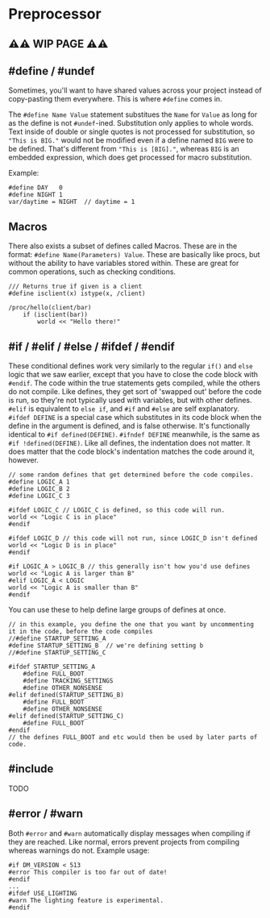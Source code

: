 # Preprocessor

## ⚠⚠ WIP PAGE ⚠⚠

## #define / #undef

Sometimes, you'll want to have shared values across your project instead of copy-pasting them everywhere. This is where `#define` comes in.

The `#define Name Value` statement substitues the `Name` for `Value` as long for as the define is not `#undef`-ined. Substitution only applies to whole words. Text inside of double or single quotes is not processed for substitution, so `"This is BIG."` would not be modified even if a define named `BIG` were to be defined. That's different from `"This is [BIG]."`, whereas `BIG` is an embedded expression, which does get processed for macro substitution.

Example:

```dm
#define DAY   0
#define NIGHT 1
var/daytime = NIGHT  // daytime = 1
```

## Macros

There also exists a subset of defines called Macros. These are in the format: `#define Name(Parameters) Value`. These are basically like procs, but without the ability to have variables stored within. These are great for common operations, such as checking conditions.

```dm
/// Returns true if given is a client
#define isclient(x) istype(x, /client)

/proc/hello(client/bar)
	if (isclient(bar))
		world << "Hello there!"
```

## #if / #elif / #else / #ifdef / #endif

These conditional defines work very similarly to the regular `if()` and `else` logic that we saw earlier, except that you have to close the code block with `#endif`. The code within the true statements gets compiled, while the others do not compile. Like defines, they get sort of 'swapped out' before the code is run, so they're not typically used with variables, but with other defines.
`#elif` is equivalent to `else if`, and `#if` and `#else` are self explanatory.
`#ifdef DEFINE` is a special case which substitutes in its code block when the define in the argument is defined, and is false otherwise. It's functionally identical to `#if defined(DEFINE)`. `#ifndef DEFINE` meanwhile, is the same as `#if !defined(DEFINE)`.
Like all defines, the indentation does not matter. It does matter that the code block's indentation matches the code around it, however.

```dm
// some random defines that get determined before the code compiles.
#define LOGIC_A 1
#define LOGIC_B 2
#define LOGIC_C 3

#ifdef LOGIC_C // LOGIC_C is defined, so this code will run.
world << "Logic C is in place"
#endif

#ifdef LOGIC_D // this code will not run, since LOGIC_D isn't defined
world << "Logic D is in place"
#endif

#if LOGIC_A > LOGIC_B // this generally isn't how you'd use defines
world << "Logic A is larger than B"
#elif LOGIC_A < LOGIC
world << "Logic A is smaller than B"
#endif
```

You can use these to help define large groups of defines at once.

```dm
// in this example, you define the one that you want by uncommenting it in the code, before the code compiles
//#define STARTUP_SETTING_A
#define STARTUP_SETTING_B  // we're defining setting b
//#define STARTUP_SETTING_C

#ifdef STARTUP_SETTING_A
	#define FULL_BOOT
	#define TRACKING_SETTINGS
	#define OTHER_NONSENSE
#elif defined(STARTUP_SETTING_B)
	#define FULL_BOOT
	#define OTHER_NONSENSE
#elif defined(STARTUP_SETTING_C)
	#define FULL_BOOT
#endif
// the defines FULL_BOOT and etc would then be used by later parts of code.
```

## #include

TODO

## #error / #warn

Both `#error` and `#warn` automatically display messages when compiling if they are reached. Like normal, errors prevent projects from compiling whereas warnings do not. Example usage:

```dm
#if DM_VERSION < 513
#error This compiler is too far out of date!
#endif
...
#ifdef USE_LIGHTING
#warn The lighting feature is experimental.
#endif
```
